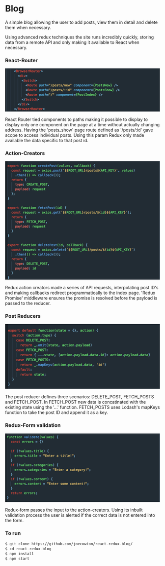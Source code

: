 # Blog
A simple blog allowing the user to add posts, view them in detail and delete them when necessary.

Using advanced redux techniques the site runs incredibly quickly, storing data from a remote API and only making it available to React when necessary.

### React-Router

![App](images/4.png)

React Router tied components to paths making it possible to display to display only one component on the page at a time without actually changing address. Having the 'posts_show' page route defined as '/posts/:id' gave scope to access individual posts. Using this param Redux only made available the data specific to that post id.

### Action-Creators

![App](images/1.png)

Redux action creators made a series of API requests, interpolating post ID's and making callbacks redirect programmatically to the index page. 'Redux Promise' middleware ensures the promise is resolved before the payload is passed to the reducer.

### Post Reducers

![App](images/3.png)

The post reducer defines three scenarios: DELETE_POST, FETCH_POSTS and FETCH_POST. In FETCH_POST new data is concatinated with the existing state using the '...' function. FETCH_POSTS uses Lodash's mapKeys function to take the post ID and append it as a key.

### Redux-Form validation

![App](images/6.png)

Redux-form passes the input to the action-creators. Using its inbuilt validation process the user is alerted if the correct data is not entered into the form. 



### To run
```
$ git clone https://github.com/joecowton/react-redux-blog/
$ cd react-redux-blog
$ npm install
$ npm start
```

